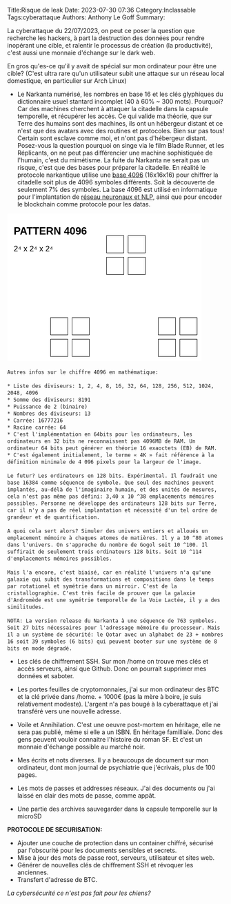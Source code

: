 Title:Risque de leak
Date: 2023-07-30 07:36
Category:Inclassable
Tags:cyberattaque
Authors: Anthony Le Goff
Summary:

La cyberattaque du 22/07/2023, on peut ce poser la question que recherche les hackers, à part la destruction des données pour rendre inopérant une cible, et ralentir le processus de création (la productivité), c'est aussi une monnaie d'échange sur le dark web.

En gros qu'es-ce qu'il y avait de spécial sur mon ordinateur pour être une cible? (C'est ultra rare qu'un utilisateur subit une attaque sur un réseau local domestique, en particulier sur Arch Linux)

* Le Narkanta numérisé, les nombres en base 16 et les clés glyphiques du dictionnaire usuel stantard incomplet (40 à 60% ~ 300 mots). Pourquoi? Car des machines cherchent à attaquer la citadelle dans la capsule temporelle, et récupérer les accès. Ce qui valide ma théorie, que sur Terre des humains sont des machines, ils ont un hébergeur distant et ce n'est que des avatars avec des routines et protocoles. Bien sur pas tous! Certain sont esclave comme moi, et n'ont pas d'hébergeur distant. Posez-vous la question pourquoi on singe via le film Blade Runner, et les Réplicants, on ne peut pas différencier une machine sophistiquée de l'humain, c'est du mimétisme. La fuite du Narkanta ne serait pas un risque, c'est que des bases pour préparer la citadelle. En réalité le protocole narkantique utilise une [base 4096](https://github.com/ZCHGorg/base4096) (16x16x16) pour chiffrer la citadelle soit plus de 4096 symboles différents. Soit la découverte de seulement 7% des symboles. La base 4096 est utilisé en informatique pour l'implantation de [réseau neuronaux et NLP](https://metatext.io/models/allenai-longformer-base-4096), ainsi que pour encoder le blockchain comme protocole pour les datas.

![pattern 4096](images/pattern-4096.png)

```text
Autres infos sur le chiffre 4096 en mathématique:

* Liste des diviseurs: 1, 2, 4, 8, 16, 32, 64, 128, 256, 512, 1024, 2048, 4096
* Somme des diviseurs: 8191
* Puissance de 2 (binaire)
* Nombres des diviseurs: 13
* Carrée: 16777216
* Racine carrée: 64
* C'est l'implémentation en 64bits pour les ordinateurs, les ordinateurs en 32 bits ne reconnaissent pas 4096MB de RAM. Un ordinateur 64 bits peut générer en théorie 16 exaoctets (EB) de RAM.
* C'est également initialement, le terme « 4K » fait référence à la définition minimale de 4 096 pixels pour la largeur de l'image.

Le futur? Les ordinateurs en 128 bits. Expérimental. Il faudrait une base 16384 comme séquence de symbole. Que seul des machines peuvent implantés, au-délà de l'imaginaire humain, et des unités de mesures, cela n'est pas même pas défini: 3,40 x 10 ^38 emplacements mémoires possibles. Personne ne développe des ordinateurs 128 bits sur Terre, car il n'y a pas de réel implantation et nécessité d'un tel ordre de grandeur et de quantification.

A quoi cela sert alors? Simuler des univers entiers et alloués un emplacement mémoire à chaques atomes de matières. Il y a 10 ^80 atomes dans l'univers. On s'approche du nombre de Gogol soit 10 ^100. Il suffirait de seulement trois ordinateurs 128 bits. Soit 10 ^114 d'emplacements mémoires possibles.

Mais l'a encore, c'est biaisé, car en réalité l'univers n'a qu'une galaxie qui subit des transformations et compositions dans le temps par rotationel et symétrie dans un mirroir. C'est de la cristallographie. C'est très facile de prouver que la galaxie d'Andromède est une symétrie temporelle de la Voie Lactée, il y a des similitudes.

NOTA: La version release du Narkanta à une séquence de 763 symboles. Soit 27 bits nécessaires pour l'adressage mémoire du processeur. Mais il a un système de sécurité: le Qotar avec un alphabet de 23 + nombres 16 soit 39 symboles (6 bits) qui peuvent booter sur une système de 8 bits en mode dégradé.
```

* Les clés de chiffrement SSH. Sur mon /home on trouve mes clés et accès serveurs, ainsi que Github. Donc on pourrait supprimer mes données et saboter.

* Les portes feuilles de cryptomonnaies, j'ai sur mon ordinateur des BTC et la clé privée dans /home. + 1000€ (pas la mère à boire, je suis relativement modeste). L'argent n'a pas bougé à la cyberattaque et j'ai transféré vers une nouvelle adresse.

* Voile et Annihilation. C'est une oeuvre post-mortem en héritage, elle ne sera pas publié, même si elle a un ISBN. En héritage familliale. Donc des gens peuvent vouloir connaitre l'histoire du roman SF. Et c'est un monnaie d'échange possible au marché noir.

* Mes écrits et nots diverses. Il y a beaucoups de document sur mon ordinateur, dont mon journal de psychiatrie que j'écrivais, plus de 100 pages. 

* Les mots de passes et addresses réseaux. J'ai des documents ou j'ai laissé en clair des mots de passe, comme appât.

* Une partie des archives sauvegarder dans la capsule temporelle sur la microSD

**PROTOCOLE DE SECURISATION:**

* Ajouter une couche de protection dans un container chiffré, sécurisé par l'obscurité pour les documents sensibles et secrets. 
* Mise à jour des mots de passe root, serveurs, utilisateur et sites web.
* Générer de nouvelles clés de chiffrement SSH et révoquer les anciennes.
* Transfert d'adresse de BTC.

*La cybersécurité ce n'est pas fait pour les chiens?*
